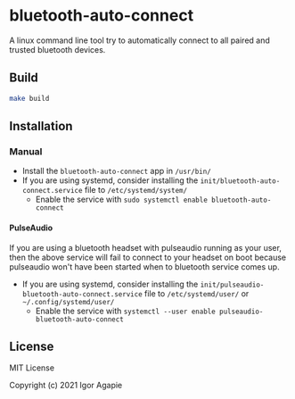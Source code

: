 # bluetooth-auto-connect

A linux command line tool try to automatically connect to all paired and trusted bluetooth devices.

## Build

```sh
make build
```

## Installation

### Manual

* Install the `bluetooth-auto-connect` app in `/usr/bin/`
* If you are using systemd, consider installing the `init/bluetooth-auto-connect.service` file to `/etc/systemd/system/`
    - Enable the service with `sudo systemctl enable bluetooth-auto-connect`

#### PulseAudio

If you are using a bluetooth headset with pulseaudio running as your user, then the above service will fail to connect to your headset on boot because pulseaudio won't have been started when to bluetooth service comes up.

* If you are using systemd, consider installing the `init/pulseaudio-bluetooth-auto-connect.service` file to `/etc/systemd/user/` or `~/.config/systemd/user/`
    - Enable the service with `systemctl --user enable pulseaudio-bluetooth-auto-connect`

## License

MIT License

Copyright (c) 2021 Igor Agapie